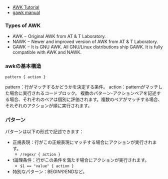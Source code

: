 - [AWK Tutorial](https://www.tutorialspoint.com/awk/index.htm)
- [gawk manual](https://www.gnu.org/software/gawk/manual/html_node/index.html)

### Types of AWK
- AWK − Original AWK from AT & T Laboratory.
- NAWK − Newer and improved version of AWK from AT & T Laboratory.
- GAWK − It is GNU AWK. All GNU/Linux distributions ship GAWK. It is fully compatible with AWK and NAWK.


### awkの基本構造

```
pattern { action }
```

pattern：行がマッチするかどうかを決定する条件。
action：patternがマッチした場合に実行されるコードブロック。
複数のパターン-アクションペアを記述する場合、それぞれのペアは個別に評価されます。複数のペアがマッチする場合、それぞれのアクションが順に実行されます。

### パターン

パターンは以下の形式で記述できます：

- 正規表現：行がこの正規表現にマッチする場合にアクションが実行されます。
  - `/regex/ { action }`
- t論理条件：行がこの条件を満たす場合にアクションが実行されます。
  - `$1 == "value" { action }`
- 特別なパターン：BEGINやENDなど。

